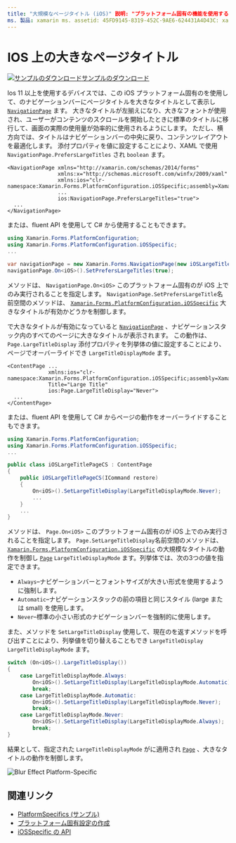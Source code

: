 ```yaml
---
title: "大規模なページタイトル (iOS)" 説明: "プラットフォーム固有の機能を使用すると、カスタムレンダラーや特殊効果を実装することなく、特定のプラットフォームでのみ使用できる機能を使用できます。 この記事では、NavigationPage のナビゲーションバーにページタイトルを大きなタイトルとして表示する iOS プラットフォーム固有のを使用する方法について説明します。
ms. 製品: xamarin ms. assetid: 45FD9145-8319-452C-9AE6-624431A4D43C: xamarin-forms author: davidbritch ms. author: dabritch ms. date: 10/24/2018 no loc: [ Xamarin.Forms , Xamarin.Essentials ]
---
```


# <a name="large-page-titles-on-ios"></a>IOS 上の大きなページタイトル

[![サンプルのダウンロード](~/media/shared/download.png)サンプルのダウンロード](https://docs.microsoft.com/samples/xamarin/xamarin-forms-samples/userinterface-platformspecifics)

Ios 11 以上を使用するデバイスでは、この iOS プラットフォーム固有のを使用して、のナビゲーションバーにページタイトルを大きなタイトルとして表示し [`NavigationPage`](xref:Xamarin.Forms.NavigationPage) ます。 大きなタイトルが左揃えになり、大きなフォントが使用され、ユーザーがコンテンツのスクロールを開始したときに標準のタイトルに移行して、画面の実際の使用量が効率的に使用されるようにします。 ただし、横方向では、タイトルはナビゲーションバーの中央に戻り、コンテンツレイアウトを最適化します。 添付プロパティを値に設定することにより、XAML で使用 `NavigationPage.PrefersLargeTitles` され `boolean` ます。

```xaml
<NavigationPage xmlns="http://xamarin.com/schemas/2014/forms"
                xmlns:x="http://schemas.microsoft.com/winfx/2009/xaml"
                xmlns:ios="clr-namespace:Xamarin.Forms.PlatformConfiguration.iOSSpecific;assembly=Xamarin.Forms.Core"
                ...
                ios:NavigationPage.PrefersLargeTitles="true">
  ...
</NavigationPage>
```

または、fluent API を使用して C# から使用することもできます。

```csharp
using Xamarin.Forms.PlatformConfiguration;
using Xamarin.Forms.PlatformConfiguration.iOSSpecific;
...

var navigationPage = new Xamarin.Forms.NavigationPage(new iOSLargeTitlePageCS());
navigationPage.On<iOS>().SetPrefersLargeTitles(true);
```

メソッドは、 `NavigationPage.On<iOS>` このプラットフォーム固有のが iOS 上でのみ実行されることを指定します。 `NavigationPage.SetPrefersLargeTitle`名前空間のメソッドは、 [`Xamarin.Forms.PlatformConfiguration.iOSSpecific`](xref:Xamarin.Forms.PlatformConfiguration.iOSSpecific) 大きなタイトルが有効かどうかを制御します。

で大きなタイトルが有効になっていると [`NavigationPage`](xref:Xamarin.Forms.NavigationPage) 、ナビゲーションスタック内のすべてのページに大きなタイトルが表示されます。 この動作は、 `Page.LargeTitleDisplay` 添付プロパティを列挙体の値に設定することにより、ページでオーバーライドでき `LargeTitleDisplayMode` ます。

```xaml
<ContentPage ...
             xmlns:ios="clr-namespace:Xamarin.Forms.PlatformConfiguration.iOSSpecific;assembly=Xamarin.Forms.Core"
             Title="Large Title"
             ios:Page.LargeTitleDisplay="Never">
  ...
</ContentPage>
```

または、fluent API を使用して C# からページの動作をオーバーライドすることもできます。

```csharp
using Xamarin.Forms.PlatformConfiguration;
using Xamarin.Forms.PlatformConfiguration.iOSSpecific;
...

public class iOSLargeTitlePageCS : ContentPage
{
    public iOSLargeTitlePageCS(ICommand restore)
    {
        On<iOS>().SetLargeTitleDisplay(LargeTitleDisplayMode.Never);
        ...
    }
    ...
}
```

メソッドは、 `Page.On<iOS>` このプラットフォーム固有のが iOS 上でのみ実行されることを指定します。 `Page.SetLargeTitleDisplay`名前空間のメソッドは、 [`Xamarin.Forms.PlatformConfiguration.iOSSpecific`](xref:Xamarin.Forms.PlatformConfiguration.iOSSpecific) の大規模なタイトルの動作を制御し [`Page`](xref:Xamarin.Forms.Page) `LargeTitleDisplayMode` ます。列挙体では、次の3つの値を指定できます。

- `Always`–ナビゲーションバーとフォントサイズが大きい形式を使用するように強制します。
- `Automatic`–ナビゲーションスタックの前の項目と同じスタイル (large または small) を使用します。
- `Never`–標準の小さい形式のナビゲーションバーを強制的に使用します。

また、メソッドを `SetLargeTitleDisplay` 使用して、現在のを返すメソッドを呼び出すことにより、列挙値を切り替えることもでき `LargeTitleDisplay` `LargeTitleDisplayMode` ます。

```csharp
switch (On<iOS>().LargeTitleDisplay())
{
    case LargeTitleDisplayMode.Always:
        On<iOS>().SetLargeTitleDisplay(LargeTitleDisplayMode.Automatic);
        break;
    case LargeTitleDisplayMode.Automatic:
        On<iOS>().SetLargeTitleDisplay(LargeTitleDisplayMode.Never);
        break;
    case LargeTitleDisplayMode.Never:
        On<iOS>().SetLargeTitleDisplay(LargeTitleDisplayMode.Always);
        break;
}
```

結果として、指定された `LargeTitleDisplayMode` がに適用され [`Page`](xref:Xamarin.Forms.Page) 、大きなタイトルの動作を制御します。

![](page-large-title-images/large-title.png "Blur Effect Platform-Specific")

## <a name="related-links"></a>関連リンク

- [PlatformSpecifics (サンプル)](https://docs.microsoft.com/samples/xamarin/xamarin-forms-samples/userinterface-platformspecifics)
- [プラットフォーム固有設定の作成](~/xamarin-forms/platform/platform-specifics/index.md#creating-platform-specifics)
- [iOSSpecific の API](xref:Xamarin.Forms.PlatformConfiguration.iOSSpecific)
